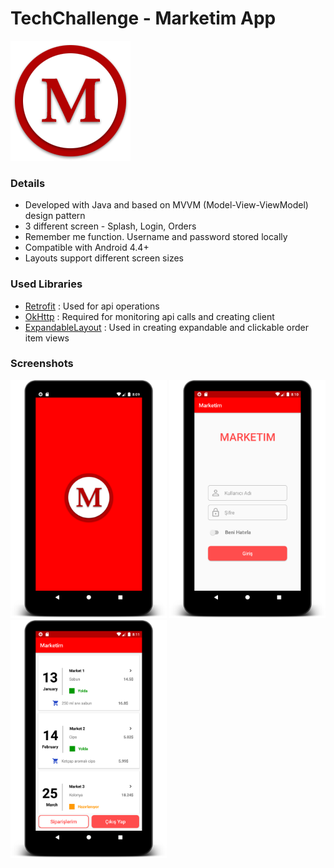# TechChallenge - Marketim App

![alt text](https://github.com/onuryurtturk/TechChallenge/blob/master/app/src/main/res/drawable/app_logo.png "Logo")

### Details

- Developed with Java and based on MVVM (Model-View-ViewModel) design pattern
- 3 different screen - Splash, Login, Orders  
- Remember me function. Username and password stored locally
- Compatible with Android 4.4+
- Layouts support different screen sizes

### Used Libraries

- [Retrofit](https://github.com/square/retrofit)  : Used for api operations
- [OkHttp](https://github.com/square/okhttp) : Required for monitoring api calls and creating client
- [ExpandableLayout](https://github.com/cachapa/ExpandableLayout) : Used in creating expandable and clickable order item views


### Screenshots

<img src="https://github.com/onuryurtturk/TechChallenge/blob/master/screenshots/ss1.png" width="250"> <img src="https://github.com/onuryurtturk/TechChallenge/blob/master/screenshots/ss2.png" width="250">  <img src="https://github.com/onuryurtturk/TechChallenge/blob/master/screenshots/ss3.png" width="250"> 

